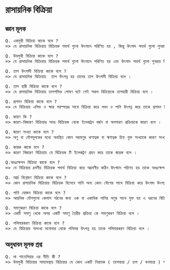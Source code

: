 # রাসায়নিক বিক্রিয়া

## জ্ঞান মূলক

<pre>
Q. একমুখী বিক্রিয়া কাকে বলে ?
=> যে রাসায়নিক বিক্রিয়ায় বিক্রিয়ক পদার্থ গুলো উৎপাদে পরিণিত হয় , কিন্তু উৎপাদ পদার্থ গুলো পুনরায় বিক্রিয়কে পরিণত হয় না তাকে একমুখী বিক্রিয়া বলে । 
</pre>
<pre>
Q. উভমুখী বিক্রিয়া কাকে বলে ?
=> যে রাসায়নিক বিক্রিয়ায় বিক্রিয়ক পদার্থ গুলো উৎপাদে পরিণিত হয় এবং উৎপাদ পদার্থ গুলো পুনরায় বিক্রিয়কে পরিণত হয় তাকে উভমুখী বিক্রিয়া বলে ।
</pre>
<pre>
Q. তাপ উৎপাদী বিক্রিয়া কাকে বলে ?
=> যে রাসায়নিক বিক্রিয়ায়  তাপ উৎপন্ন হয় তাদের তাপ উৎপাদী বিক্রিয়া বলে ।
</pre>
<pre>
Q. তাপ হারী বিক্রিয়া কাকে বলে ?
=> যে রাসায়নিক বিক্রিয়ায় তাপশক্তির শোষণ ঘটে সেই সকল বিক্রিয়াকে তাপহারী বিক্রিয়া বলে ।
</pre>
<pre>
Q. প্রশমন বিক্রিয়া কাকে বলে ?
=> যে বিক্রিয়ায় এসিড ও ক্ষার পরস্পরের সাথে বিক্রিয়া করে লবন ও পানি উৎপন্ন করে তাকে প্রশমন বিক্রিয়া বলে ।
</pre>

<pre>
Q. জারণ কি ?
=> জারণ-বিজারণ বিক্রিয়ার সময় বিক্রিয়ক থেকে ইলেকট্রন বর্জন বা অপসারণ প্রক্রিয়াকে জারণ বলে ।
</pre>
<pre>
Q. জারণ সংখ্যা কাকে বলে ?
=> অণু বা যৌগমূলকের মধ্যে অবস্থিত কোন পরমাণুর ধাণাত্বক বা ঋণাত্বক চিহ্ন যুক্ত সংখ্যাকে জারণ সংখ্যা বলে ।
</pre>
<pre>
Q. জারক কাকে বলে ?
=> জারণ বিজারণ বিক্রিয়ায় যে বিক্রিয়ক টি ইলেকট্রণ গ্রহন করে তাকে জারক বলে ।
</pre>

<pre>
Q.অধঃক্ষেপন বিক্রিয়া কাকে বলে ?
=> যে বিক্রিয়ায় দ্রবণীয় বিক্রিয়ক পদার্থ বিক্রিয়া করে অদ্রবণীয় কঠিন উৎপাদে পরিণত হয় তাকে অধঃক্ষেপন বিক্রিয়া বলে ।
</pre>
<pre>
Q. আর্দ্র বিশ্লেষণ বিক্রিয়া কাকে বলে ?
=> কোন রাসায়নিক বিক্রিয়ায় বিক্রিয়ক হিসেবে পানি অন্য কোন যৌগের সাথে বিক্রিয়া করে উৎপাদ উৎপন্ন করলে তাকে আর্দ্র বিশ্লেষণ বিক্রিয়া বলে ।
</pre>
<pre>
Q. পানি যোজন বিক্রিয়া কাকে বলে ?
=> আয়নিক যৌগগুলো কেলাস গঠনের জন্য এক বা একাধিক পানির অণুর সাথে যুক্ত হয় এ ধরনের বিক্রিয়া কে পানি যোজন বিক্রিয়া বলে ।
</pre>
<pre>
Q. সমাণুকরণ বিক্রিয়া কাকে বলে ?
=> একটি সমাণু থেকে অপর একটি সমাণু তৈরীর প্রক্রিয়া কে সমাণুকরণ বিক্রিয়া বলে ।
</pre>
<pre>
Q. পলিমারকরণ বিক্রিয়া কাকে বলে ?
=> যে বিক্রিয়ায় অসংখ্য মনোমার থেকে পনিমার উৎপন্ন হয় তাকে পলিমারকরণ বিক্রিয়া বলে ।
</pre>

## অনুধাবন মূলক প্রশ্ন

<pre>
Q. লা শাতেলিয়ার এর নীতি কী ?
=> উভমুখী বিক্রিয়ার সাম্যাবস্থায় বিক্রিয়ার যে কোন একটি নিয়ামক ( তাপমাত্রা / চাপ / ঘনমাত্রা ) পরিবর্তন করলে বিক্রিয়ার সাম্যাবস্থা এমনভাবে পরিবর্তন হয় যেন নিয়ামক পরিবর্তনের ফলাফল প্রশমিত হয় ।
</pre>
